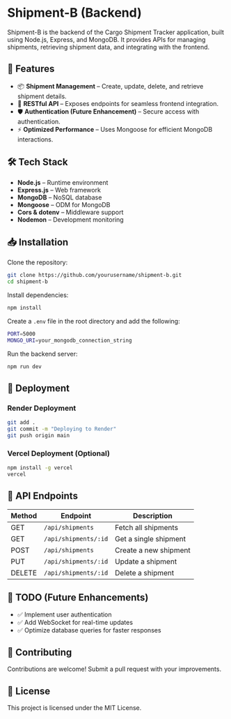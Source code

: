 # Shipment-B (Backend)

Shipment-B is the backend of the Cargo Shipment Tracker application, built using Node.js, Express, and MongoDB. It provides APIs for managing shipments, retrieving shipment data, and integrating with the frontend.

## 🚀 Features
- 📦 **Shipment Management** – Create, update, delete, and retrieve shipment details.
- 🔗 **RESTful API** – Exposes endpoints for seamless frontend integration.
- 🛡️ **Authentication (Future Enhancement)** – Secure access with authentication.
- ⚡ **Optimized Performance** – Uses Mongoose for efficient MongoDB interactions.

## 🛠️ Tech Stack
- **Node.js** – Runtime environment
- **Express.js** – Web framework
- **MongoDB** – NoSQL database
- **Mongoose** – ODM for MongoDB
- **Cors & dotenv** – Middleware support
- **Nodemon** – Development monitoring

## 📥 Installation

Clone the repository:
```sh
git clone https://github.com/yourusername/shipment-b.git
cd shipment-b
```

Install dependencies:
```sh
npm install
```

Create a `.env` file in the root directory and add the following:
```sh
PORT=5000
MONGO_URI=your_mongodb_connection_string
```

Run the backend server:
```sh
npm run dev
```

## 🚀 Deployment
### **Render Deployment**
```sh
git add .
git commit -m "Deploying to Render"
git push origin main
```

### **Vercel Deployment (Optional)**
```sh
npm install -g vercel
vercel
```

## 📜 API Endpoints

| Method | Endpoint              | Description              |
|--------|----------------------|--------------------------|
| GET    | `/api/shipments`     | Fetch all shipments     |
| GET    | `/api/shipments/:id` | Get a single shipment   |
| POST   | `/api/shipments`     | Create a new shipment   |
| PUT    | `/api/shipments/:id` | Update a shipment       |
| DELETE | `/api/shipments/:id` | Delete a shipment       |

## 📌 TODO (Future Enhancements)
- ✅ Implement user authentication
- ✅ Add WebSocket for real-time updates
- ✅ Optimize database queries for faster responses

## 🤝 Contributing
Contributions are welcome! Submit a pull request with your improvements.

## 📄 License
This project is licensed under the MIT License.
